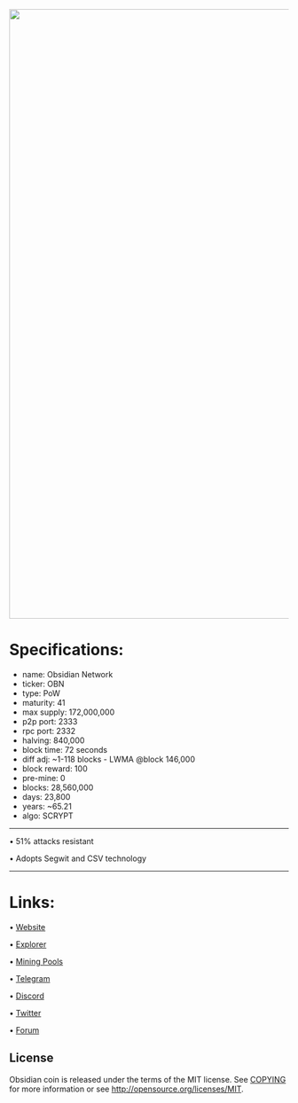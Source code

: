 ﻿<img width="1100" src="https://obsidiancoin.org/assets/img/07/2048.png">


Specifications:
==================

- name: Obsidian Network
- ticker: OBN
- type: PoW
- maturity: 41
- max supply: 172,000,000
- p2p port: 2333
- rpc port: 2332
- halving: 840,000
- block time: 72 seconds
- diff adj: ~1-118 blocks - LWMA @block 146,000
- block reward: 100
- pre-mine: 0
- blocks: 28,560,000
- days: 23,800
- years: ~65.21
- algo: SCRYPT

---


• 51% attacks resistant

• Adopts Segwit and CSV technology

---





Links:
==================

• [Website](https://obsidiancoin.org/)

• [Explorer](https://obsidianexplorer.org/)

• [Mining Pools](https://miningpoolstats.stream/obsidian)

• [Telegram](http://t.me/+ymOsL0KmIJA5MTg0)

• [Discord](https://discord.gg/Myp7Bf45DN)

• [Twitter](https://twitter.com/obsidianrelease)

• [Forum](https://obsidianforum.site/)




License
-------

Obsidian coin is released under the terms of the MIT license. See [COPYING](COPYING) for more
information or see http://opensource.org/licenses/MIT.
